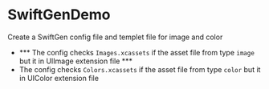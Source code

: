 # SwiftGenDemo
Create a SwiftGen config file and templet file for image and color
- *** The config checks `Images.xcassets` if the asset file from type `image` but it in UIImage extension file ***
- The config checks `Colors.xcassets` if the asset file from type `color` but it in UIColor extension file
